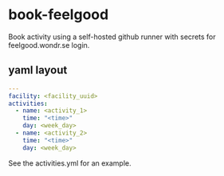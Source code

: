 # book-feelgood
Book activity using a self-hosted github runner with secrets for feelgood.wondr.se login.

## yaml layout
```yaml
---
facility: <facility_uuid>
activities:
  - name: <activity_1>
    time: "<time>"
    day: <week_day>
  - name: <activity_2>
    time: "<time>"
    day: <week_day>
```
See the activities.yml for an example.
